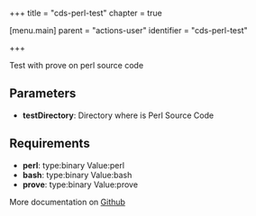 +++
title = "cds-perl-test"
chapter = true

[menu.main]
parent = "actions-user"
identifier = "cds-perl-test"

+++

Test with prove on perl source code

## Parameters

* **testDirectory**: Directory where is Perl Source Code


## Requirements

* **perl**: type:binary Value:perl
* **bash**: type:binary Value:bash
* **prove**: type:binary Value:prove


More documentation on [Github](https://github.com/ovh/cds/tree/master/contrib/actions/cds-perl-test.hcl)


